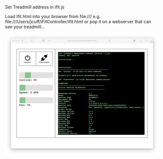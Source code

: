 
Set Treadmill address in ifit.js

Load ifit.html into your browser from file:/// e.g. file:///Users/jcuff/iFitController/ifit.html or pop it on a webserver that can see your treadmill...

![Alt text](images/screenie.png?raw=true "Screenie")

